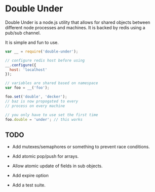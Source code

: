 # Double Under

Double Under is a node.js utility that allows for shared objects between
different node processes and machines. It is backed by redis using a
pub/sub channel.

It is simple and fun to use.

```javascript
var __ = require('double-under');

// configure redis host before using
__.configure({
  host: 'localhost'
});

// variables are shared based on namespace
var foo = __('foo');

foo.set('double', 'decker');
// baz is now propogated to every
// process on every machine

// you only have to use set the first time
foo.double = 'under'; // this works

```

## TODO

* Add mutexes/semaphores or something to prevent race conditions.

* Add atomic pop/push for arrays.

* Allow atomic update of fields in sub objects.

* Add expire option

* Add a test suite.
